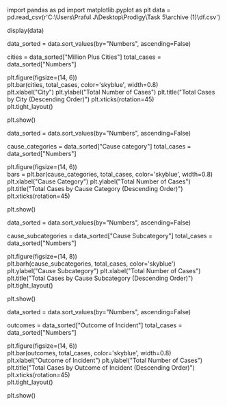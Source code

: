 import pandas as pd
import matplotlib.pyplot as plt
data = pd.read_csv(r'C:\Users\Praful J\Desktop\Prodigy\Task 5\archive (1)\df.csv')

display(data)


data_sorted = data.sort_values(by="Numbers", ascending=False)

cities = data_sorted["Million Plus Cities"]
total_cases = data_sorted["Numbers"]

plt.figure(figsize=(14, 6))  
plt.bar(cities, total_cases, color='skyblue', width=0.8)  
plt.xlabel("City")
plt.ylabel("Total Number of Cases")
plt.title("Total Cases by City (Descending Order)")
plt.xticks(rotation=45)  
plt.tight_layout()

plt.show()

data_sorted = data.sort_values(by="Numbers", ascending=False)

cause_categories = data_sorted["Cause category"]
total_cases = data_sorted["Numbers"]

plt.figure(figsize=(14, 6))  
bars = plt.bar(cause_categories, total_cases, color='skyblue', width=0.8) 
plt.xlabel("Cause Category")
plt.ylabel("Total Number of Cases")
plt.title("Total Cases by Cause Category (Descending Order)")
plt.xticks(rotation=45) 


plt.show()

 
data_sorted = data.sort_values(by="Numbers", ascending=False)

cause_subcategories = data_sorted["Cause Subcategory"]
total_cases = data_sorted["Numbers"]

plt.figure(figsize=(14, 8))  
plt.barh(cause_subcategories, total_cases, color='skyblue')
plt.ylabel("Cause Subcategory")
plt.xlabel("Total Number of Cases")
plt.title("Total Cases by Cause Subcategory (Descending Order)")
plt.tight_layout()

plt.show()

data_sorted = data.sort_values(by="Numbers", ascending=False)

outcomes = data_sorted["Outcome of Incident"]
total_cases = data_sorted["Numbers"]

plt.figure(figsize=(14, 6))  
plt.bar(outcomes, total_cases, color='skyblue', width=0.8)  
plt.xlabel("Outcome of Incident")
plt.ylabel("Total Number of Cases")
plt.title("Total Cases by Outcome of Incident (Descending Order)")
plt.xticks(rotation=45)  
plt.tight_layout()

plt.show()
